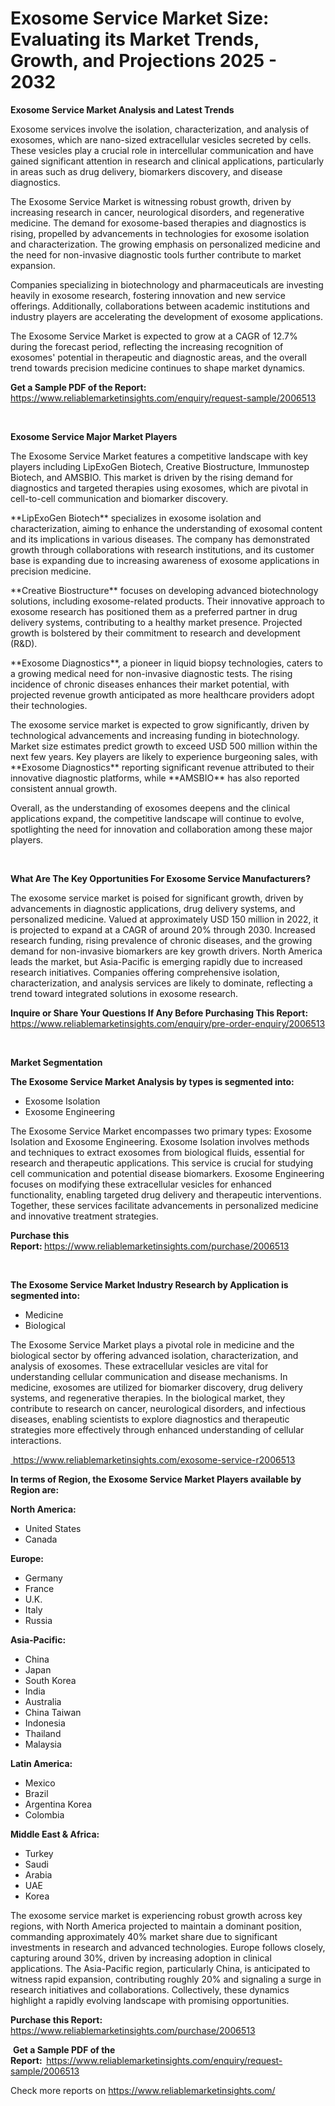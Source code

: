 <p><h1>Exosome Service Market Size: Evaluating its Market Trends, Growth, and Projections 2025 - 2032</h1></p><p><strong>Exosome Service Market Analysis and Latest Trends</strong></p>
<p><p>Exosome services involve the isolation, characterization, and analysis of exosomes, which are nano-sized extracellular vesicles secreted by cells. These vesicles play a crucial role in intercellular communication and have gained significant attention in research and clinical applications, particularly in areas such as drug delivery, biomarkers discovery, and disease diagnostics.</p><p>The Exosome Service Market is witnessing robust growth, driven by increasing research in cancer, neurological disorders, and regenerative medicine. The demand for exosome-based therapies and diagnostics is rising, propelled by advancements in technologies for exosome isolation and characterization. The growing emphasis on personalized medicine and the need for non-invasive diagnostic tools further contribute to market expansion.</p><p>Companies specializing in biotechnology and pharmaceuticals are investing heavily in exosome research, fostering innovation and new service offerings. Additionally, collaborations between academic institutions and industry players are accelerating the development of exosome applications. </p><p>The Exosome Service Market is expected to grow at a CAGR of 12.7% during the forecast period, reflecting the increasing recognition of exosomes' potential in therapeutic and diagnostic areas, and the overall trend towards precision medicine continues to shape market dynamics.</p></p>
<p><strong>Get a Sample PDF of the Report:&nbsp;</strong> <a href="https://www.reliablemarketinsights.com/enquiry/request-sample/2006513?utm_campaign=3212&utm_medium=2&utm_source=Github&utm_content=ia&utm_term=11032025&utm_id=exosome-service">https://www.reliablemarketinsights.com/enquiry/request-sample/2006513</a></p>
<p>&nbsp;</p>
<p><strong>Exosome Service Major Market Players</strong></p>
<p><p>The Exosome Service Market features a competitive landscape with key players including LipExoGen Biotech, Creative Biostructure, Immunostep Biotech, and AMSBIO. This market is driven by the rising demand for diagnostics and targeted therapies using exosomes, which are pivotal in cell-to-cell communication and biomarker discovery.</p><p>**LipExoGen Biotech** specializes in exosome isolation and characterization, aiming to enhance the understanding of exosomal content and its implications in various diseases. The company has demonstrated growth through collaborations with research institutions, and its customer base is expanding due to increasing awareness of exosome applications in precision medicine.</p><p>**Creative Biostructure** focuses on developing advanced biotechnology solutions, including exosome-related products. Their innovative approach to exosome research has positioned them as a preferred partner in drug delivery systems, contributing to a healthy market presence. Projected growth is bolstered by their commitment to research and development (R&D).</p><p>**Exosome Diagnostics**, a pioneer in liquid biopsy technologies, caters to a growing medical need for non-invasive diagnostic tests. The rising incidence of chronic diseases enhances their market potential, with projected revenue growth anticipated as more healthcare providers adopt their technologies.</p><p>The exosome service market is expected to grow significantly, driven by technological advancements and increasing funding in biotechnology. Market size estimates predict growth to exceed USD 500 million within the next few years. Key players are likely to experience burgeoning sales, with **Exosome Diagnostics** reporting significant revenue attributed to their innovative diagnostic platforms, while **AMSBIO** has also reported consistent annual growth.</p><p>Overall, as the understanding of exosomes deepens and the clinical applications expand, the competitive landscape will continue to evolve, spotlighting the need for innovation and collaboration among these major players.</p></p>
<p>&nbsp;</p>
<p><strong>What Are The Key Opportunities For Exosome Service Manufacturers?</strong></p>
<p><p>The exosome service market is poised for significant growth, driven by advancements in diagnostic applications, drug delivery systems, and personalized medicine. Valued at approximately USD 150 million in 2022, it is projected to expand at a CAGR of around 20% through 2030. Increased research funding, rising prevalence of chronic diseases, and the growing demand for non-invasive biomarkers are key growth drivers. North America leads the market, but Asia-Pacific is emerging rapidly due to increased research initiatives. Companies offering comprehensive isolation, characterization, and analysis services are likely to dominate, reflecting a trend toward integrated solutions in exosome research.</p></p>
<p><strong>Inquire or Share Your Questions If Any Before Purchasing This Report:</strong> <a href="https://www.reliablemarketinsights.com/enquiry/pre-order-enquiry/2006513?utm_campaign=3212&utm_medium=2&utm_source=Github&utm_content=ia&utm_term=11032025&utm_id=exosome-service">https://www.reliablemarketinsights.com/enquiry/pre-order-enquiry/2006513</a></p>
<p>&nbsp;</p>
<p><strong>Market Segmentation</strong></p>
<p><strong>The Exosome Service Market Analysis by types is segmented into:</strong></p>
<p><ul><li>Exosome Isolation</li><li>Exosome Engineering</li></ul></p>
<p><p>The Exosome Service Market encompasses two primary types: Exosome Isolation and Exosome Engineering. Exosome Isolation involves methods and techniques to extract exosomes from biological fluids, essential for research and therapeutic applications. This service is crucial for studying cell communication and potential disease biomarkers. Exosome Engineering focuses on modifying these extracellular vesicles for enhanced functionality, enabling targeted drug delivery and therapeutic interventions. Together, these services facilitate advancements in personalized medicine and innovative treatment strategies.</p></p>
<p><strong>Purchase this Report:&nbsp;</strong><a href="https://www.reliablemarketinsights.com/purchase/2006513?utm_campaign=3212&utm_medium=2&utm_source=Github&utm_content=ia&utm_term=11032025&utm_id=exosome-service">https://www.reliablemarketinsights.com/purchase/2006513</a></p>
<p>&nbsp;</p>
<p><strong>The Exosome Service Market Industry Research by Application is segmented into:</strong></p>
<p><ul><li>Medicine</li><li>Biological</li></ul></p>
<p><p>The Exosome Service Market plays a pivotal role in medicine and the biological sector by offering advanced isolation, characterization, and analysis of exosomes. These extracellular vesicles are vital for understanding cellular communication and disease mechanisms. In medicine, exosomes are utilized for biomarker discovery, drug delivery systems, and regenerative therapies. In the biological market, they contribute to research on cancer, neurological disorders, and infectious diseases, enabling scientists to explore diagnostics and therapeutic strategies more effectively through enhanced understanding of cellular interactions.</p></p>
<p><a href="https://www.reliablemarketinsights.com/exosome-service-r2006513?utm_campaign=3212&utm_medium=2&utm_source=Github&utm_content=ia&utm_term=11032025&utm_id=exosome-service">&nbsp;https://www.reliablemarketinsights.com/exosome-service-r2006513</a></p>
<p><strong>In terms of Region, the Exosome Service Market Players available by Region are:</strong></p>
<p>
    <p> <strong> North America: </strong>
        <ul>
            <li>United States</li>
            <li>Canada</li>
        </ul>
        </p> 
    <p> <strong> Europe: </strong>
        <ul>
            <li>Germany</li>
            <li>France</li>
            <li>U.K.</li>
            <li>Italy</li>
            <li>Russia</li>
        </ul>
        </p> 
    <p> <strong> Asia-Pacific: </strong>
        <ul>
            <li>China</li>
            <li>Japan</li>
            <li>South Korea</li>
            <li>India</li>
            <li>Australia</li>
            <li>China Taiwan</li>
            <li>Indonesia</li>
            <li>Thailand</li>
            <li>Malaysia</li>
        </ul>
        </p> 
    <p> <strong> Latin America: </strong>
        <ul>
            <li>Mexico</li>
            <li>Brazil</li>
            <li>Argentina Korea</li>
            <li>Colombia</li>
        </ul>
        </p> 
    <p> <strong> Middle East & Africa: </strong>
        <ul>
            <li>Turkey</li>
            <li>Saudi</li>
            <li>Arabia</li>
            <li>UAE</li>
            <li>Korea</li>
        </ul>
    </p>
    </p>
<p><p>The exosome service market is experiencing robust growth across key regions, with North America projected to maintain a dominant position, commanding approximately 40% market share due to significant investments in research and advanced technologies. Europe follows closely, capturing around 30%, driven by increasing adoption in clinical applications. The Asia-Pacific region, particularly China, is anticipated to witness rapid expansion, contributing roughly 20% and signaling a surge in research initiatives and collaborations. Collectively, these dynamics highlight a rapidly evolving landscape with promising opportunities.</p></p>
<p><strong>Purchase this Report: </strong><a href="https://www.reliablemarketinsights.com/purchase/2006513?utm_campaign=3212&utm_medium=2&utm_source=Github&utm_content=ia&utm_term=11032025&utm_id=exosome-service">https://www.reliablemarketinsights.com/purchase/2006513</a></p>
<p>&nbsp;<strong>Get a Sample PDF of the Report:&nbsp;&nbsp;</strong><a href="https://www.reliablemarketinsights.com/enquiry/request-sample/2006513?utm_campaign=3212&utm_medium=2&utm_source=Github&utm_content=ia&utm_term=11032025&utm_id=exosome-service">https://www.reliablemarketinsights.com/enquiry/request-sample/2006513</a></p>
<p><strong></strong></p>
<p>Check more reports on <a href="https://www.reliablemarketinsights.com/?utm_campaign=3212&utm_medium=2&utm_source=Github&utm_content=ia&utm_term=11032025&utm_id=exosome-service">https://www.reliablemarketinsights.com/</a></p>